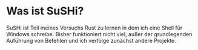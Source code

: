 # Was ist SuSHi?
SuSHi ist Teil meines Versuchs Rust zu lernen in dem ich eine Shell für Windows schreibe.
Bisher funktioniert nicht viel, außer der grundlegenden Auführung von Befehlen und ich verfolge zunächst andere Projekte.